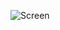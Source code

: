 ![Screen](https://github.com/peterwillcn/hello-rust-bubble-sort/assets/323794/ac391cfa-4117-4b59-8d1f-7ee2585cfc5e)

